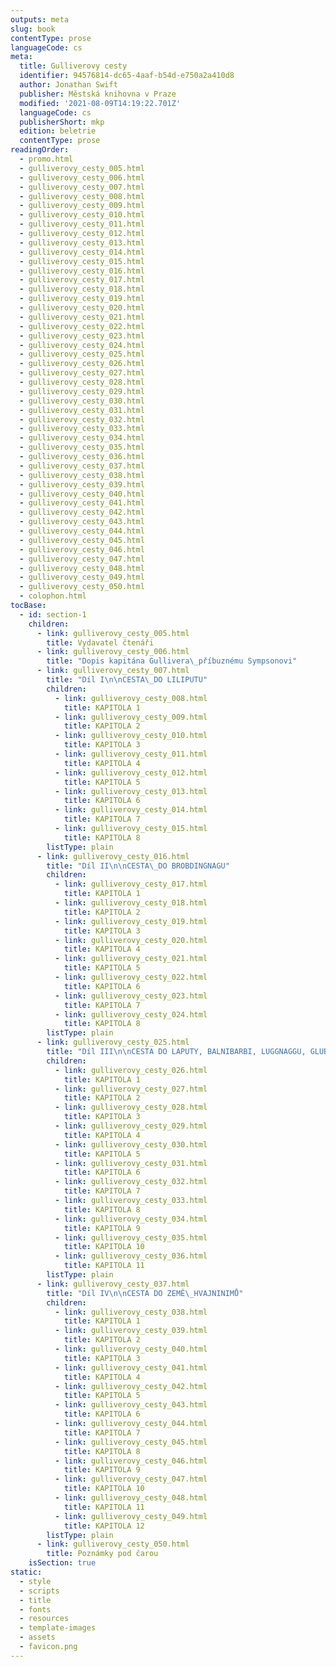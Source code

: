 ```yaml
---
outputs: meta
slug: book
contentType: prose
languageCode: cs
meta:
  title: Gulliverovy cesty
  identifier: 94576814-dc65-4aaf-b54d-e750a2a410d8
  author: Jonathan Swift
  publisher: Městská knihovna v Praze
  modified: '2021-08-09T14:19:22.701Z'
  languageCode: cs
  publisherShort: mkp
  edition: beletrie
  contentType: prose
readingOrder:
  - promo.html
  - gulliverovy_cesty_005.html
  - gulliverovy_cesty_006.html
  - gulliverovy_cesty_007.html
  - gulliverovy_cesty_008.html
  - gulliverovy_cesty_009.html
  - gulliverovy_cesty_010.html
  - gulliverovy_cesty_011.html
  - gulliverovy_cesty_012.html
  - gulliverovy_cesty_013.html
  - gulliverovy_cesty_014.html
  - gulliverovy_cesty_015.html
  - gulliverovy_cesty_016.html
  - gulliverovy_cesty_017.html
  - gulliverovy_cesty_018.html
  - gulliverovy_cesty_019.html
  - gulliverovy_cesty_020.html
  - gulliverovy_cesty_021.html
  - gulliverovy_cesty_022.html
  - gulliverovy_cesty_023.html
  - gulliverovy_cesty_024.html
  - gulliverovy_cesty_025.html
  - gulliverovy_cesty_026.html
  - gulliverovy_cesty_027.html
  - gulliverovy_cesty_028.html
  - gulliverovy_cesty_029.html
  - gulliverovy_cesty_030.html
  - gulliverovy_cesty_031.html
  - gulliverovy_cesty_032.html
  - gulliverovy_cesty_033.html
  - gulliverovy_cesty_034.html
  - gulliverovy_cesty_035.html
  - gulliverovy_cesty_036.html
  - gulliverovy_cesty_037.html
  - gulliverovy_cesty_038.html
  - gulliverovy_cesty_039.html
  - gulliverovy_cesty_040.html
  - gulliverovy_cesty_041.html
  - gulliverovy_cesty_042.html
  - gulliverovy_cesty_043.html
  - gulliverovy_cesty_044.html
  - gulliverovy_cesty_045.html
  - gulliverovy_cesty_046.html
  - gulliverovy_cesty_047.html
  - gulliverovy_cesty_048.html
  - gulliverovy_cesty_049.html
  - gulliverovy_cesty_050.html
  - colophon.html
tocBase:
  - id: section-1
    children:
      - link: gulliverovy_cesty_005.html
        title: Vydavatel čtenáři
      - link: gulliverovy_cesty_006.html
        title: "Dopis kapitána Gullivera\_příbuznému Sympsonovi"
      - link: gulliverovy_cesty_007.html
        title: "Díl I\n\nCESTA\_DO LILIPUTU"
        children:
          - link: gulliverovy_cesty_008.html
            title: KAPITOLA 1
          - link: gulliverovy_cesty_009.html
            title: KAPITOLA 2
          - link: gulliverovy_cesty_010.html
            title: KAPITOLA 3
          - link: gulliverovy_cesty_011.html
            title: KAPITOLA 4
          - link: gulliverovy_cesty_012.html
            title: KAPITOLA 5
          - link: gulliverovy_cesty_013.html
            title: KAPITOLA 6
          - link: gulliverovy_cesty_014.html
            title: KAPITOLA 7
          - link: gulliverovy_cesty_015.html
            title: KAPITOLA 8
        listType: plain
      - link: gulliverovy_cesty_016.html
        title: "Díl II\n\nCESTA\_DO BROBDINGNAGU"
        children:
          - link: gulliverovy_cesty_017.html
            title: KAPITOLA 1
          - link: gulliverovy_cesty_018.html
            title: KAPITOLA 2
          - link: gulliverovy_cesty_019.html
            title: KAPITOLA 3
          - link: gulliverovy_cesty_020.html
            title: KAPITOLA 4
          - link: gulliverovy_cesty_021.html
            title: KAPITOLA 5
          - link: gulliverovy_cesty_022.html
            title: KAPITOLA 6
          - link: gulliverovy_cesty_023.html
            title: KAPITOLA 7
          - link: gulliverovy_cesty_024.html
            title: KAPITOLA 8
        listType: plain
      - link: gulliverovy_cesty_025.html
        title: "Díl III\n\nCESTA DO LAPUTY, BALNIBARBI, LUGGNAGGU, GLUBBDUBDRIBU\_A DO JAPONSKA"
        children:
          - link: gulliverovy_cesty_026.html
            title: KAPITOLA 1
          - link: gulliverovy_cesty_027.html
            title: KAPITOLA 2
          - link: gulliverovy_cesty_028.html
            title: KAPITOLA 3
          - link: gulliverovy_cesty_029.html
            title: KAPITOLA 4
          - link: gulliverovy_cesty_030.html
            title: KAPITOLA 5
          - link: gulliverovy_cesty_031.html
            title: KAPITOLA 6
          - link: gulliverovy_cesty_032.html
            title: KAPITOLA 7
          - link: gulliverovy_cesty_033.html
            title: KAPITOLA 8
          - link: gulliverovy_cesty_034.html
            title: KAPITOLA 9
          - link: gulliverovy_cesty_035.html
            title: KAPITOLA 10
          - link: gulliverovy_cesty_036.html
            title: KAPITOLA 11
        listType: plain
      - link: gulliverovy_cesty_037.html
        title: "Díl IV\n\nCESTA DO ZEMĚ\_HVAJNINIMŮ"
        children:
          - link: gulliverovy_cesty_038.html
            title: KAPITOLA 1
          - link: gulliverovy_cesty_039.html
            title: KAPITOLA 2
          - link: gulliverovy_cesty_040.html
            title: KAPITOLA 3
          - link: gulliverovy_cesty_041.html
            title: KAPITOLA 4
          - link: gulliverovy_cesty_042.html
            title: KAPITOLA 5
          - link: gulliverovy_cesty_043.html
            title: KAPITOLA 6
          - link: gulliverovy_cesty_044.html
            title: KAPITOLA 7
          - link: gulliverovy_cesty_045.html
            title: KAPITOLA 8
          - link: gulliverovy_cesty_046.html
            title: KAPITOLA 9
          - link: gulliverovy_cesty_047.html
            title: KAPITOLA 10
          - link: gulliverovy_cesty_048.html
            title: KAPITOLA 11
          - link: gulliverovy_cesty_049.html
            title: KAPITOLA 12
        listType: plain
      - link: gulliverovy_cesty_050.html
        title: Poznámky pod čarou
    isSection: true
static:
  - style
  - scripts
  - title
  - fonts
  - resources
  - template-images
  - assets
  - favicon.png
---
```

